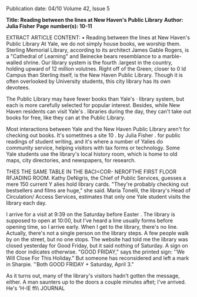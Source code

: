Publication date: 04/10
Volume 42, Issue 5

**Title: Reading between the lines at New Haven's Public Library**
**Author: Julia Fisher**
**Page number(s): 10-11**

EXTRACT ARTICLE CONTENT:
• 
Reading between the lines at New Haven's Public Library 
At Yale, we do not 
simply house books, we worship 
them. Sterling Memorial Library, 
according to its architect James 
Gable Rogers, is a "Cathedral of 
Learning" and Beinecke bears 
resemblance to a marble-walled 
shrine. Our library system is the 
fourth .largest in the country, 
holding upward of 12 million 
volutnes. Right off of the Green, 
closer to 0 ld Campus than 
Sterling itself, is the New Haven 
Public Library. Though it is often 
overlooked by University students, 
this city library has its own 
devotees. 

The Public Library may 
have fewer books than Yale's · 
library system, but each is more 
carefully selected for popular 
interest. Besides, while New 
Haven residents can visit Yale's . 
libraries during the day, they can't 
take out books for free, like they 
can at the Public Library. 

Most interactions between 
Yale and the New Haven Public 
Library aren't for checking out 
books. It's sometitnes a site 
10 
. by Julia Fisher 
. for public readings of student 
writing, and it's where a number 
of Yalies do community service, 
helping visitors with tax forms or 
technology. Some Yale students 
use the library's local history 
room, which is home to old maps, 
city directories, and newspapers, 
for research. 

THES 
THE SAME 
TABLE IN THE 
BACI<COR-
NEROFTHE 
FIRST FLOOR 
RFJADING 
ROOM. 
Kathy DeNigris, the Chief of 
Public Services, guesses a mere 
150 current Y alies hold library 
cards. "They're probably checking 
out bestsellers 
and films are 
huge," she said. Maria Tonelli, 
the library's Head of Circulation/ 
Access Services, estimates that 
only one Yale student visits the 
library each day. 

I arrive for a visit at 9:39 
on the Saturday before Easter . 
The library is supposed to open at 
10:00, but I've heard a line usually 
forms before opening time, so 
I arrive early. When I get to the 
library, there's no line. Actually, 
there's not a single person on the 
library steps. A few people walk 
by on the street, but no one stops. 
The website had told me the 
library was closed yesterday for 
Good Friday, but it said nothing 
of Saturday. A sign on the door 
indicates otherwise. "GOOD 
FRIDAY," says the printed sign: 
''We Will Close For This Holiday." 
But someone has reconsidered 
and left a mark in Sharpie. ''Both 
GOOD FRIDAY + Saturday, 
April 3." 

As it turns out, many of 
the library's visitors hadn't gotten 
the message, either. A man 
saunters up to the doors a couple 
minutes aftet; I've arrived. He's 
'H-IE ffi\\ JOURNAL
